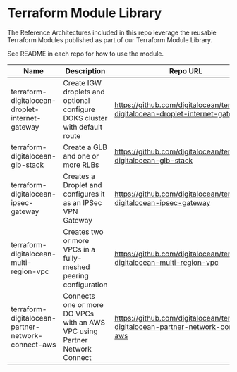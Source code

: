 # Terraform Module Library
The Reference Architectures included in this repo leverage the reusable Terraform Modules published as part of our Terraform Module Library.

See README in each repo for how to use the module.

| Name                                               | Description                                                                | Repo URL                                                                           |                                                                                                                                                               
|----------------------------------------------------|----------------------------------------------------------------------------|------------------------------------------------------------------------------------| 
| terraform-digitalocean-droplet-internet-gateway    | Create IGW droplets and optional configure DOKS cluster with default route | https://github.com/digitalocean/terraform-digitalocean-droplet-internet-gateway    |
| terraform-digitalocean-glb-stack                   | Create a GLB and one or more RLBs                                          | https://github.com/digitalocean/terraform-digitalocean-glb-stack                   |
| terraform-digitalocean-ipsec-gateway               | Creates a Droplet and configures it as an IPSec VPN Gateway                | https://github.com/digitalocean/terraform-digitalocean-ipsec-gateway               |
| terraform-digitalocean-multi-region-vpc            | Creates two or more VPCs in a fully-meshed peering configuration           | https://github.com/digitalocean/terraform-digitalocean-multi-region-vpc            |
| terraform-digitalocean-partner-network-connect-aws | Connects one or more DO VPCs with an AWS VPC using Partner Network Connect | https://github.com/digitalocean/terraform-digitalocean-partner-network-connect-aws |